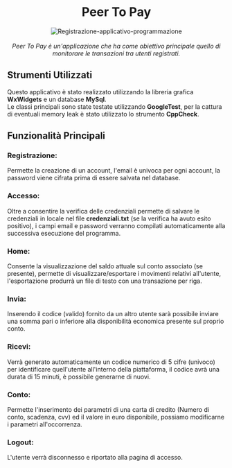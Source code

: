 <h1 align="center">Peer To Pay</h1>
<div align="center">
  <img src="https://i.ibb.co/kqQ1sHV/Registrazione-applicativo-programmazione.gif" alt="Registrazione-applicativo-programmazione" border="0">
  <br>
  <br>
  <i>Peer To Pay è un'applicazione che ha come obiettivo principale quello di monitorare le transazioni tra utenti registrati.</i>
  <br>
</div>

## Strumenti Utilizzati

<p align='left'>
  Questo applicativo è stato realizzato utilizzando la libreria grafica <b>WxWidgets</b> e un database <b>MySql</b>.<br>
  Le classi principali sono state testate utilizzando <b>GoogleTest</b>, per la cattura di eventuali memory leak è stato utilizzato lo strumento <b>CppCheck</b>.
</p>

## Funzionalità Principali

### Registrazione:

<p align='left'>
  Permette la creazione di un account, l'email è univoca per ogni account, la password viene cifrata prima di essere salvata nel database.
</p>

### Accesso:

<p align='left'>
  Oltre a consentire la verifica delle credenziali permette di salvare le credenziali in locale nel file <b>credenziali.txt</b> (se la verifica ha avuto esito positivo), i campi email e password verranno compilati automaticamente alla successiva esecuzione del programma.
</p>

### Home:

<p align='left'>
  Consente la visualizzazione del saldo attuale sul conto associato (se presente), permette di visualizzare/esportare i movimenti relativi all'utente, l'esportazione produrrà un file di testo con una transazione per riga.
</p>

### Invia:

<p align='left'>
  Inserendo il codice (valido) fornito da un altro utente sarà possibile inviare una somma pari o inferiore alla disponibilità economica presente sul proprio conto.
</p>

### Ricevi:

<p align='left'>
  Verrà generato automaticamente un codice numerico di 5 cifre (univoco) per identificare quell'utente all'interno della piattaforma, il codice avrà una durata di 15 minuti, è possibile generarne di nuovi.
</p>

### Conto:

<p align='left'>
  Permette l'inserimento dei parametri di una carta di credito (Numero di conto, scadenza, cvv) ed il valore in euro disponibile, possiamo modificarne i parametri all'occorrenza.
</p>

### Logout:

<p align='left'>
  L'utente verrà disconnesso e riportato alla pagina di accesso.
</p>
